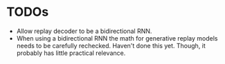 # TODOs

* Allow replay decoder to be a bidirectional RNN.
* When using a bidirectional RNN the math for generative replay models needs to be carefully rechecked. Haven't done this yet. Though, it probably has little practical relevance.